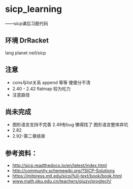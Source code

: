 # sicp_learning
——sicp课后习题代码  

## 环境 DrRacket
lang planet neil/sicp

## 注意
* cons与list关系 append 等等 傻傻分不清
* 2.40 - 2.42 flatmap 较为吃力
* 注意路径

## 尚未完成
* 图形语言支持不完善 2.49有bug 懒得找了 图形语言整体弃坑
* 2.82 
* 2.92-第二章结束

## 参考资料：
* http://sicp.readthedocs.io/en/latest/index.html
* http://community.schemewiki.org/?SICP-Solutions
* https://mitpress.mit.edu/sicp/full-text/book/book.html
* www.math.pku.edu.cn/teachers/qiuzy/progtech/
